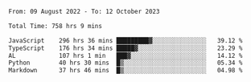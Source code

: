 
<!--START_SECTION:waka-->

```txt
From: 09 August 2022 - To: 12 October 2023

Total Time: 758 hrs 9 mins

JavaScript    296 hrs 36 mins █████████▓░░░░░░░░░░░░░░░   39.12 %
TypeScript    176 hrs 34 mins █████▓░░░░░░░░░░░░░░░░░░░   23.29 %
AL            107 hrs 1 min   ███▓░░░░░░░░░░░░░░░░░░░░░   14.12 %
Python        40 hrs 30 mins  █▒░░░░░░░░░░░░░░░░░░░░░░░   05.34 %
Markdown      37 hrs 46 mins  █▒░░░░░░░░░░░░░░░░░░░░░░░   04.98 %
```

<!--END_SECTION:waka-->











